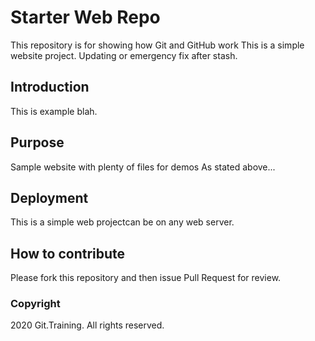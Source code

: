 # Starter Web Repo

This repository is for showing how Git and GitHub work
This is a simple website project. Updating or emergency fix after stash.
## Introduction

This is example blah.

## Purpose

Sample website with plenty of files for demos
As stated above...

## Deployment

This is a simple web projectcan be on any web server.


## How to contribute

Please fork this repository and then issue Pull Request for review.

### Copyright

2020 Git.Training. All rights reserved.